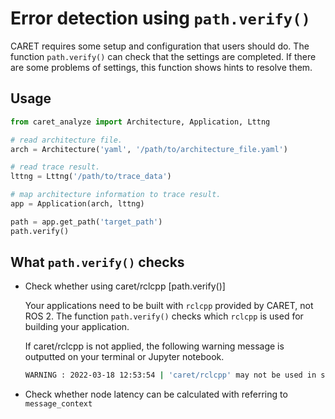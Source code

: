 # Error detection using `path.verify()`

CARET requires some setup and configuration that users should do.
The function `path.verify()` can check that the settings are completed.
If there are some problems of settings, this function shows hints to resolve them.

## Usage

```python
from caret_analyze import Architecture, Application, Lttng

# read architecture file.
arch = Architecture('yaml', '/path/to/architecture_file.yaml')

# read trace result.
lttng = Lttng('/path/to/trace_data')

# map architecture information to trace result.
app = Application(arch, lttng)

path = app.get_path('target_path')
path.verify()
```

## What `path.verify()` checks

- Check whether using caret/rclcpp [path.verify()]

  Your applications need to be built with `rclcpp` provided by CARET, not ROS 2.
  The function `path.verify()` checks which `rclcpp` is used for building your application.

  If caret/rclcpp is not applied, the following warning message is outputted on your terminal or Jupyter notebook.

  ```bash
  WARNING : 2022-03-18 12:53:54 | 'caret/rclcpp' may not be used in subscriber of '/localization/pose_estimator/ndt_scan_matcher'.
  ```

- Check whether node latency can be calculated with referring to `message_context`
